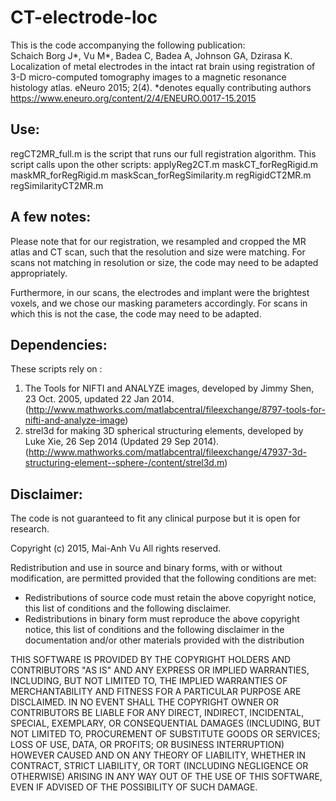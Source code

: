 # CT-electrode-loc
This is the code accompanying the following publication:  
Schaich Borg J*, Vu M*, Badea C, Badea A, Johnson GA, Dzirasa K. Localization of metal electrodes in the intact rat brain using registration of 3-D micro-computed tomography images to a magnetic resonance histology atlas. eNeuro 2015; 2(4). *denotes equally contributing authors  
https://www.eneuro.org/content/2/4/ENEURO.0017-15.2015

## Use:

regCT2MR_full.m is the script that runs our full registration algorithm. This script calls upon the other scripts:
applyReg2CT.m
maskCT_forRegRigid.m
maskMR_forRegRigid.m
maskScan_forRegSimilarity.m
regRigidCT2MR.m
regSimilarityCT2MR.m



## A few notes:

Please note that for our registration, we resampled and cropped the MR atlas and CT scan, such that the resolution and size were matching. For scans not matching in resolution or size, the code may need to be adapted appropriately.

Furthermore, in our scans, the electrodes and implant were the brightest voxels, and we chose our masking parameters accordingly. For scans in which this is not the case, the code may need to be adapted.




## Dependencies:

These scripts rely on :
1. The Tools for NIFTI and ANALYZE images, developed by Jimmy Shen, 23 Oct. 2005, updated 22 Jan 2014. (http://www.mathworks.com/matlabcentral/fileexchange/8797-tools-for-nifti-and-analyze-image)
2. strel3d for making 3D spherical structuring elements, developed by Luke Xie, 26 Sep 2014 (Updated 29 Sep 2014). (http://www.mathworks.com/matlabcentral/fileexchange/47937-3d-structuring-element--sphere-/content/strel3d.m)



## Disclaimer:

The code is not guaranteed to fit any clinical purpose but it is open for research. 




Copyright (c) 2015, Mai-Anh Vu
All rights reserved.

Redistribution and use in source and binary forms, with or without
modification, are permitted provided that the following conditions are
met:

* Redistributions of source code must retain the above copyright
      notice, this list of conditions and the following disclaimer.
* Redistributions in binary form must reproduce the above copyright
      notice, this list of conditions and the following disclaimer in
      the documentation and/or other materials provided with the distribution

THIS SOFTWARE IS PROVIDED BY THE COPYRIGHT HOLDERS AND CONTRIBUTORS "AS IS"
AND ANY EXPRESS OR IMPLIED WARRANTIES, INCLUDING, BUT NOT LIMITED TO, THE
IMPLIED WARRANTIES OF MERCHANTABILITY AND FITNESS FOR A PARTICULAR PURPOSE
ARE DISCLAIMED. IN NO EVENT SHALL THE COPYRIGHT OWNER OR CONTRIBUTORS BE
LIABLE FOR ANY DIRECT, INDIRECT, INCIDENTAL, SPECIAL, EXEMPLARY, OR
CONSEQUENTIAL DAMAGES (INCLUDING, BUT NOT LIMITED TO, PROCUREMENT OF
SUBSTITUTE GOODS OR SERVICES; LOSS OF USE, DATA, OR PROFITS; OR BUSINESS
INTERRUPTION) HOWEVER CAUSED AND ON ANY THEORY OF LIABILITY, WHETHER IN
CONTRACT, STRICT LIABILITY, OR TORT (INCLUDING NEGLIGENCE OR OTHERWISE)
ARISING IN ANY WAY OUT OF THE USE OF THIS SOFTWARE, EVEN IF ADVISED OF THE
POSSIBILITY OF SUCH DAMAGE.
